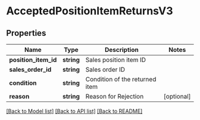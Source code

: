# AcceptedPositionItemReturnsV3

## Properties
Name | Type | Description | Notes
------------ | ------------- | ------------- | -------------
**position_item_id** | **string** | Sales position item ID | 
**sales_order_id** | **string** | Sales order ID | 
**condition** | **string** | Condition of the returned item | 
**reason** | **string** | Reason for Rejection | [optional] 

[[Back to Model list]](../../README.md#documentation-for-models) [[Back to API list]](../../README.md#documentation-for-api-endpoints) [[Back to README]](../../README.md)

